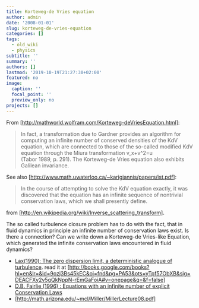```yaml
---
title: Korteweg-de Vries equation
author: admin
date: '2008-01-01'
slug: korteweg-de-vries-equation
categories: []
tags:
  - old_wiki
  - physics
subtitle: ''
summary: ''
authors: []
lastmod: '2019-10-19T21:27:30+02:00'
featured: no
image:
  caption: ''
  focal_point: ''
  preview_only: no
projects: []
---
```

From [http://mathworld.wolfram.com/Korteweg-deVriesEquation.html]:

> In fact, a transformation due to Gardner provides an algorithm for computing an infinite number of conserved densities of the KdV equation, which are connected to those of the so-called modified KdV equation through the Miura transformation
> v_x+v^2=u 	
> (Tabor 1989, p. 291). The Korteweg-de Vries equation also exhibits Galilean invariance.
 
See also [http://www.math.uwaterloo.ca/~karigiannis/papers/ist.pdf]:

> In the course of attempting to solve the KdV equation exactly, it was discovered that the equation has an infinite sequence of nontrivial conservation laws, which we shall presently define.

from [http://en.wikipedia.org/wiki/Inverse_scattering_transform].

The so called turbulence closure problem has to do with the fact, that in fluid dynamics in principle an infinite number of conservation laws exist. Is there a connection? Can we write down a Korteweg-de Vries-like Equation, which generated the infinite conservation laws encountered in fluid dynamics?

* [Lax(1990): The zero dispersion limit, a deterministic analogue of turbulence](http://www3.interscience.wiley.com/journal/113400234/abstract). read it at [http://books.google.com/books?hl=en&lr=&id=9ozj3Bs45kEC&oi=fnd&pg=PA53&ots=yTpf57ObXB&sig=DEACFXy2v5gQkNppN-rEmGaFoiA#v=onepage&q=&f=false]
* [D.B. Fairlie (1996) : Equations with an infinite number of explicit Conservation Laws](http://arxiv.org/abs/solv-int/9608002)
* [http://math.arizona.edu/~mcl/Miller/MillerLecture08.pdf]
